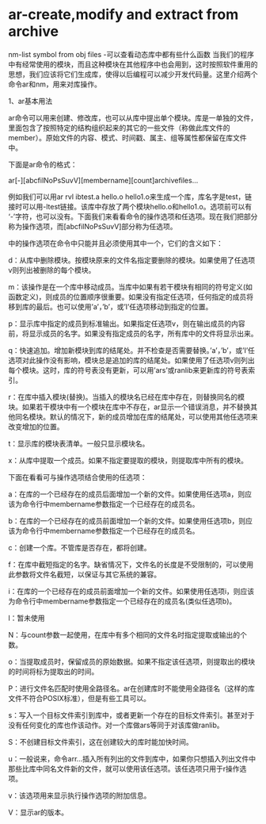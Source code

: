# ar-create,modify and extract from archive
nm-list symbol from obj files -可以查看动态库中都有些什么函数
当我们的程序中有经常使用的模块，而且这种模块在其他程序中也会用到，这时按照软件重用的思想，我们应该将它们生成库，使得以后编程可以减少开发代码量。这里介绍两个命令ar和nm，用来对库操作。

1、ar基本用法

ar命令可以用来创建、修改库，也可以从库中提出单个模块。库是一单独的文件，里面包含了按照特定的结构组织起来的其它的一些文件（称做此库文件的member）。原始文件的内容、模式、时间戳、属主、组等属性都保留在库文件中。

下面是ar命令的格式：

ar[-][abcfilNoPsSuvV][membername][count]archivefiles...

例如我们可以用ar rvl ibtest.a hello.o hello1.o来生成一个库，库名字是test，链接时可以用-ltest链接。该库中存放了两个模块hello.o和hello1.o。选项前可以有 ‘-’字符，也可以没有。下面我们来看看命令的操作选项和任选项。现在我们把部分称为操作选项，而[abcfilNoPsSuvV]部分称为任选项。

中的操作选项在命令中只能并且必须使用其中一个，它们的含义如下：

d：从库中删除模块。按模块原来的文件名指定要删除的模块。如果使用了任选项v则列出被删除的每个模块。

m：该操作是在一个库中移动成员。当库中如果有若干模块有相同的符号定义(如函数定义)，则成员的位置顺序很重要。如果没有指定任选项，任何指定的成员将移到库的最后。也可以使用’a’，’b’，或’I’任选项移动到指定的位置。

p：显示库中指定的成员到标准输出。如果指定任选项v，则在输出成员的内容前，将显示成员的名字。如果没有指定成员的名字，所有库中的文件将显示出来。

q：快速追加。增加新模块到库的结尾处。并不检查是否需要替换。’a’，’b’，或’I’任选项对此操作没有影响，模块总是追加的库的结尾处。如果使用了任选项v则列出每个模块。这时，库的符号表没有更新，可以用’ars’或ranlib来更新库的符号表索引。

r：在库中插入模块(替换)。当插入的模块名已经在库中存在，则替换同名的模块。如果若干模块中有一个模块在库中不存在，ar显示一个错误消息，并不替换其他同名模块。默认的情况下，新的成员增加在库的结尾处，可以使用其他任选项来改变增加的位置。

t：显示库的模块表清单。一般只显示模块名。

x：从库中提取一个成员。如果不指定要提取的模块，则提取库中所有的模块。

下面在看看可与操作选项结合使用的任选项：

a：在库的一个已经存在的成员后面增加一个新的文件。如果使用任选项a，则应该为命令行中membername参数指定一个已经存在的成员名。

b：在库的一个已经存在的成员前面增加一个新的文件。如果使用任选项b，则应该为命令行中membername参数指定一个已经存在的成员名。

c：创建一个库。不管库是否存在，都将创建。

f：在库中截短指定的名字。缺省情况下，文件名的长度是不受限制的，可以使用此参数将文件名截短，以保证与其它系统的兼容。

i：在库的一个已经存在的成员前面增加一个新的文件。如果使用任选项i，则应该为命令行中membername参数指定一个已经存在的成员名(类似任选项b)。

l：暂未使用

N：与count参数一起使用，在库中有多个相同的文件名时指定提取或输出的个数。

o：当提取成员时，保留成员的原始数据。如果不指定该任选项，则提取出的模块的时间将标为提取出的时间。

P：进行文件名匹配时使用全路径名。ar在创建库时不能使用全路径名（这样的库文件不符合POSIX标准），但是有些工具可以。

s：写入一个目标文件索引到库中，或者更新一个存在的目标文件索引。甚至对于没有任何变化的库也作该动作。对一个库做ars等同于对该库做ranlib。

S：不创建目标文件索引，这在创建较大的库时能加快时间。

u：一般说来，命令arr…插入所有列出的文件到库中，如果你只想插入列出文件中那些比库中同名文件新的文件，就可以使用该任选项。该任选项只用于r操作选项。

v：该选项用来显示执行操作选项的附加信息。

V：显示ar的版本。
